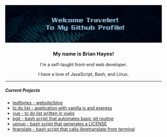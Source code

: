 <!-- [alt text]("./assets/leaves_banner.png") -->
<img src="./assets/leaves_banner.png">
<h3 align="center">My name is Brian Hayes!</h3>
<p align="center">I'm a self-taught front-end web
developer.</p>
<p align="center">I have a love of JavaScript, Bash, and Linux.</p>

---

##### Current Projects

* [leafbytes - website/blog](https://leafbytes.com)
* [to do list - application with vanilla js and express](https://github.com/tomit4/express_todo)
* [vue - to do list written in vuejs](https://github.com/tomit4/vue_do_it)
* [bgit - bash script that automates basic git routine](https://github.com/tomit4/bgit)
* [upnup - bash script that generates a LICENSE](https://github.com/tomit4/upnup)
* [ltranslate - bash script that calls libretranslate from terminal](https://github.com/tomit4/ltranslate)
